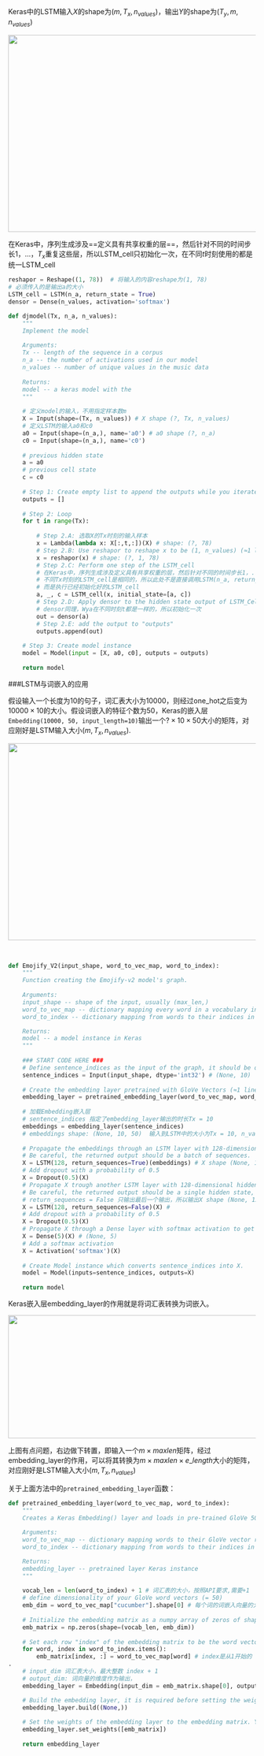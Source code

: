 Keras中的LSTM输入$X$的shape为$(m, T_x, n_{values})$，输出$Y$的shape为$(T_y, m, n_{values})$

<img src="https://gtw.oss-cn-shanghai.aliyuncs.com/%E6%9C%BA%E5%99%A8%E5%AD%A6%E4%B9%A0/deep-learning/LSTM.png" style="width:600;height:400px;">

在Keras中，序列生成涉及==定义具有共享权重的层==，然后针对不同的时间步长$1，...，T_x$重复这些层，所以LSTM_cell只初始化一次，在不同$t$时刻使用的都是统一LSTM_cell

```python
reshapor = Reshape((1, 78))  # 将输入的内容reshape为(1, 78)    
# 必须传入的是输出a的大小
LSTM_cell = LSTM(n_a, return_state = True)         
densor = Dense(n_values, activation='softmax') 

def djmodel(Tx, n_a, n_values):
    """
    Implement the model
    
    Arguments:
    Tx -- length of the sequence in a corpus
    n_a -- the number of activations used in our model
    n_values -- number of unique values in the music data 
    
    Returns:
    model -- a keras model with the 
    """
    
    # 定义model的输入，不用指定样本数m
    X = Input(shape=(Tx, n_values)) # X shape (?, Tx, n_values)
    # 定义LSTM的输入a0和c0
    a0 = Input(shape=(n_a,), name='a0') # a0 shape (?, n_a)
    c0 = Input(shape=(n_a,), name='c0')
    
    # previous hidden state
    a = a0 
    # previous cell state
    c = c0 
    
    # Step 1: Create empty list to append the outputs while you iterate (≈1 line)
    outputs = []
    
    # Step 2: Loop
    for t in range(Tx):
        
        # Step 2.A: 选取X的Tx时刻的输入样本 
        x = Lambda(lambda x: X[:,t,:])(X) # shape: (?, 78)
        # Step 2.B: Use reshapor to reshape x to be (1, n_values) (≈1 line)
        x = reshapor(x) # shape: (?, 1, 78)
        # Step 2.C: Perform one step of the LSTM_cell
        # 在Keras中，序列生成涉及定义具有共享权重的层，然后针对不同的时间步长1，...，Tx重复这些层。
        # 不同Tx时刻的LSTM_cell是相同的，所以此处不是直接调用LSTM(n_a, return_state = True)重新初始化
        # 而是执行已经初始化好的LSTM_cell
        a, _, c = LSTM_cell(x, initial_state=[a, c])
        # Step 2.D: Apply densor to the hidden state output of LSTM_Cell
        # densor同理，Wya在不同时刻t都是一样的，所以初始化一次
        out = densor(a)
        # Step 2.E: add the output to "outputs"
        outputs.append(out)
        
    # Step 3: Create model instance
    model = Model(input = [X, a0, c0], outputs = outputs)
    
    return model
```



###LSTM与词嵌入的应用

假设输入一个长度为10的句子，词汇表大小为10000，则经过one_hot之后变为$10000 \times 10$的大小。假设词嵌入的特征个数为50，Keras的嵌入层`Embedding(10000, 50, input_length=10)`输出一个$? \times 10 \times 50$大小的矩阵，对应刚好是LSTM输入大小$(m, T_x, n_{values})$.

<img src="https://gtw.oss-cn-shanghai.aliyuncs.com/%E6%9C%BA%E5%99%A8%E5%AD%A6%E4%B9%A0/deep-learning/%E5%A4%9A%E5%B1%82LSTM.png" style="width:700px;height:400px;">

​    

```python
def Emojify_V2(input_shape, word_to_vec_map, word_to_index):
    """
    Function creating the Emojify-v2 model's graph.
    
    Arguments:
    input_shape -- shape of the input, usually (max_len,)
    word_to_vec_map -- dictionary mapping every word in a vocabulary into its 50-dimensional vector representation
    word_to_index -- dictionary mapping from words to their indices in the vocabulary (400,001 words)

    Returns:
    model -- a model instance in Keras
    """
    
    ### START CODE HERE ###
    # Define sentence_indices as the input of the graph, it should be of shape input_shape and dtype 'int32' (as it contains indices).
    sentence_indices = Input(input_shape, dtype='int32') # (None, 10)  
    
    # Create the embedding layer pretrained with GloVe Vectors (≈1 line)
    embedding_layer = pretrained_embedding_layer(word_to_vec_map, word_to_index)
    
    # 加载Embedding嵌入层 
    # sentence_indices 指定了embedding_layer输出的时长Tx = 10
    embeddings = embedding_layer(sentence_indices) 
    # embeddings shape: (None, 10, 50)  输入到LSTM中的大小为Tx = 10, n_values = 50
    
    # Propagate the embeddings through an LSTM layer with 128-dimensional hidden state
    # Be careful, the returned output should be a batch of sequences.
    X = LSTM(128, return_sequences=True)(embeddings) # X shape (None, 10, 128) 
    # Add dropout with a probability of 0.5
    X = Dropout(0.5)(X)
    # Propagate X trough another LSTM layer with 128-dimensional hidden state
    # Be careful, the returned output should be a single hidden state, not a batch of sequences.
    # return_sequences = False 只输出最后一个输出，所以输出X shape (None, 128) 
    X = LSTM(128, return_sequences=False)(X) #
    # Add dropout with a probability of 0.5
    X = Dropout(0.5)(X)
    # Propagate X through a Dense layer with softmax activation to get back a batch of 5-dimensional vectors.
    X = Dense(5)(X) # (None, 5)  
    # Add a softmax activation
    X = Activation('softmax')(X)
    
    # Create Model instance which converts sentence_indices into X.
    model = Model(inputs=sentence_indices, outputs=X)
    
    return model
```
Keras嵌入层embedding_layer的作用就是将词汇表转换为词嵌入。

<img src="https://gtw.oss-cn-shanghai.aliyuncs.com/%E6%9C%BA%E5%99%A8%E5%AD%A6%E4%B9%A0/deep-learning/embedding.png" style="width:700px;height:250px;">

上图有点问题，右边做下转置，即输入一个$m \times maxlen$矩阵，经过embedding_layer的作用，可以将其转换为$m \times maxlen \times e\_length$大小的矩阵，对应刚好是LSTM输入大小$(m, T_x, n_{values})$

关于上面方法中的`pretrained_embedding_layer`函数：

```python
def pretrained_embedding_layer(word_to_vec_map, word_to_index):
    """
    Creates a Keras Embedding() layer and loads in pre-trained GloVe 50-dimensional vectors.
    
    Arguments:
    word_to_vec_map -- dictionary mapping words to their GloVe vector representation.
    word_to_index -- dictionary mapping from words to their indices in the vocabulary (400,001 words)

    Returns:
    embedding_layer -- pretrained layer Keras instance
    """
    
    vocab_len = len(word_to_index) + 1 # 词汇表的大小，按照API要求,需要+1
    # define dimensionality of your GloVe word vectors (= 50)
    emb_dim = word_to_vec_map["cucumber"].shape[0] # 每个词的词嵌入向量的大小     
    
    # Initialize the embedding matrix as a numpy array of zeros of shape (vocab_len, dimensions of word vectors = emb_dim)
    emb_matrix = np.zeros(shape=(vocab_len, emb_dim))
    
    # Set each row "index" of the embedding matrix to be the word vector representation of the "index"th word of the vocabulary
    for word, index in word_to_index.items():
        emb_matrix[index, :] = word_to_vec_map[word] # index是从1开始的
. 
    # input_dim 词汇表大小，最大整数 index + 1
    # output_dim: 词向量的维度作为输出，
    embedding_layer = Embedding(input_dim = emb_matrix.shape[0], output_dim = emb_matrix.shape[1], trainable=False)

    # Build the embedding layer, it is required before setting the weights of the embedding layer. Do not modify the "None".
    embedding_layer.build((None,))
    
    # Set the weights of the embedding layer to the embedding matrix. Your layer is now pretrained.
    embedding_layer.set_weights([emb_matrix])
    
    return embedding_layer
```

